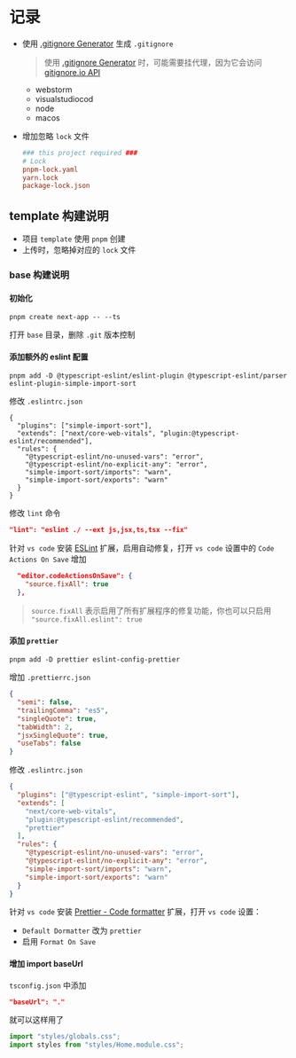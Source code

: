# 记录

- 使用 [.gitignore Generator](https://marketplace.visualstudio.com/items?itemName=piotrpalarz.vscode-gitignore-generator) 生成 `.gitignore`

  > 使用 [.gitignore Generator](https://marketplace.visualstudio.com/items?itemName=piotrpalarz.vscode-gitignore-generator) 时，可能需要挂代理，因为它会访问 [gitignore.io API](https://gitignore.io/)

  - webstorm
  - visualstudiocod
  - node
  - macos

- 增加忽略 `lock` 文件

  ```ini
  ### this project required ###
  # Lock
  pnpm-lock.yaml
  yarn.lock
  package-lock.json
  ```

## template 构建说明

- 项目 `template` 使用 `pnpm` 创建
- 上传时，忽略掉对应的 `lock` 文件

### base 构建说明

#### 初始化

```shell
pnpm create next-app -- --ts
```

打开 `base` 目录，删除 `.git` 版本控制

#### 添加额外的 eslint 配置

```shell
pnpm add -D @typescript-eslint/eslint-plugin @typescript-eslint/parser eslint-plugin-simple-import-sort
```

修改 `.eslintrc.json`

```shell
{
  "plugins": ["simple-import-sort"],
  "extends": ["next/core-web-vitals", "plugin:@typescript-eslint/recommended"],
  "rules": {
    "@typescript-eslint/no-unused-vars": "error",
    "@typescript-eslint/no-explicit-any": "error",
    "simple-import-sort/imports": "warn",
    "simple-import-sort/exports": "warn"
  }
}

```

修改 `lint` 命令

```json
"lint": "eslint ./ --ext js,jsx,ts,tsx --fix"
```

针对 `vs code` 安装 [ESLint](https://marketplace.visualstudio.com/items?itemName=dbaeumer.vscode-eslint) 扩展，启用自动修复，打开 `vs code` 设置中的 `Code Actions On Save` 增加

```json
  "editor.codeActionsOnSave": {
    "source.fixAll": true
  },
```

> `source.fixAll` 表示启用了所有扩展程序的修复功能，你也可以只启用 ` "source.fixAll.eslint": true`

#### 添加 `prettier`

```shell
pnpm add -D prettier eslint-config-prettier
```

增加 `.prettierrc.json`

```json
{
  "semi": false,
  "trailingComma": "es5",
  "singleQuote": true,
  "tabWidth": 2,
  "jsxSingleQuote": true,
  "useTabs": false
}
```

修改 `.eslintrc.json`

```json
{
  "plugins": ["@typescript-eslint", "simple-import-sort"],
  "extends": [
    "next/core-web-vitals",
    "plugin:@typescript-eslint/recommended",
    "prettier"
  ],
  "rules": {
    "@typescript-eslint/no-unused-vars": "error",
    "@typescript-eslint/no-explicit-any": "error",
    "simple-import-sort/imports": "warn",
    "simple-import-sort/exports": "warn"
  }
}
```

针对 `vs code` 安装 [Prettier - Code formatter](https://marketplace.visualstudio.com/items?itemName=esbenp.prettier-vscode) 扩展，打开 `vs code` 设置：

- `Default Dormatter` 改为 `prettier`
- 启用 `Format On Save`

#### 增加 import baseUrl

`tsconfig.json` 中添加

```json
"baseUrl": "."
```

就可以这样用了

```ts
import "styles/globals.css";
import styles from "styles/Home.module.css";
```
